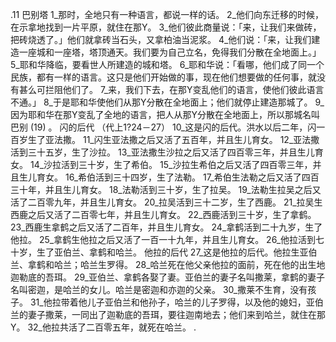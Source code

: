 .11 
巴别塔 
1_那时，全地只有一种语言，都说一样的话。 2_他们向东迁移的时候，在示拿地找到一片平原，就住在那Y。 3_他们彼此商量说：「来，让我们来做砖，把砖烧透了。」他们就拿砖当石头，又拿柏油当泥浆。 4_他们说：「来，让我们建造一座城和一座塔，塔顶通天。我们要为自己立名，免得我们分散在全地面上。」 5_耶和华降临，要看世人所建造的城和塔。 6_耶和华说：「看哪，他们成了同一个民族，都有一样的语言。这只是他们开始做的事，现在他们想要做的任何事，就没有甚么可拦阻他们了。 7_来，我们下去，在那Y变乱他们的语言，使他们彼此语言不通。」 8_于是耶和华使他们从那Y分散在全地面上；他们就停止建造那城了。 9_因为耶和华在那Y变乱了全地的语言，把人从那Y分散在全地面上，所以那城名叫巴别 (19) 。 
闪的后代 
（代上1?24－27） 
10_这是闪的后代。洪水以后二年，闪一百岁生了亚法撒。 11_闪生亚法撒之后又活了五百年，并且生儿育女。 
12_亚法撒活到三十五岁，生了沙拉。 13_亚法撒生沙拉之后又活了四百零三年，并且生儿育女。 
14_沙拉活到三十岁，生了希伯。 15_沙拉生希伯之后又活了四百零三年，并且生儿育女。 
16_希伯活到三十四岁，生了法勒。 17_希伯生法勒之后又活了四百三十年，并且生儿育女。 
18_法勒活到三十岁，生了拉吴。 19_法勒生拉吴之后又活了二百零九年，并且生儿育女。 
20_拉吴活到三十二岁，生了西鹿。 21_拉吴生西鹿之后又活了二百零七年，并且生儿育女。 
22_西鹿活到三十岁，生了拿鹤。 23_西鹿生拿鹤之后又活了二百年，并且生儿育女。 
24_拿鹤活到二十九岁，生了他拉。 25_拿鹤生他拉之后又活了一百一十九年，并且生儿育女。 
26_他拉活到七十岁，生了亚伯兰、拿鹤和哈兰。 
他拉的后代 
27_这是他拉的后代。他拉生亚伯兰、拿鹤和哈兰；哈兰生罗得。 28_哈兰死在他父亲他拉的面前，死在他的出生地迦勒底的吾珥。 29_亚伯兰、拿鹤各娶了妻。亚伯兰的妻子名叫撒莱，拿鹤的妻子名叫密迦，是哈兰的女儿。哈兰是密迦和亦迦的父亲。 30_撒莱不生育，没有孩子。 
31_他拉带着他儿子亚伯兰和他孙子，哈兰的儿子罗得，以及他的媳妇，亚伯兰的妻子撒莱，一同出了迦勒底的吾珥，要往迦南地去；他们来到哈兰，就住在那Y。 32_他拉共活了二百零五年，就死在哈兰。 
. 